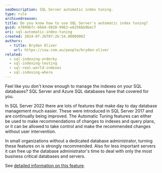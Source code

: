 ```yaml
---
seoDescription: SQL Server automatic index tuning.
type: rule
archivedreason:
title: Do you know how to use SQL Server's automatic index tuning?
guid: e7094bfc-668d-4928-9963-e6256bb9bec7
uri: sql-automatic-index-tuning
created: 2024-07-26T07:26:54.0000000Z
authors:
  - title: Bryden Oliver
    url: https://ssw.com.au/people/bryden-oliver
related:
  - sql-indexing-orderby
  - sql-indexing-testing
  - sql-real-world-indexes
  - sql-indexing-where
---
```


Feel like you don't know enough to manage the indexes on your SQL databases? SQL Server and Azure SQL databases have that covered for you.

<!--endintro-->

In SQL Server 2022 there are lots of features that make day to day database management much easier. These were introduced in SQL Server 2017 and are continually being improved. The Automatic Tuning features can either be used to make recommendations of changes to indexes and query plans, or it can be allowed to take control and make the recommended changes without user intervention.

In small organizations without a dedicated database administrator, turning these features on is strongly recommended. Also for less important servers it can free up the database administrator's time to deal with only the most business critical databases and servers.

See [detailed information on this feature](https://learn.microsoft.com/en-us/sql/relational-databases/automatic-tuning/).
